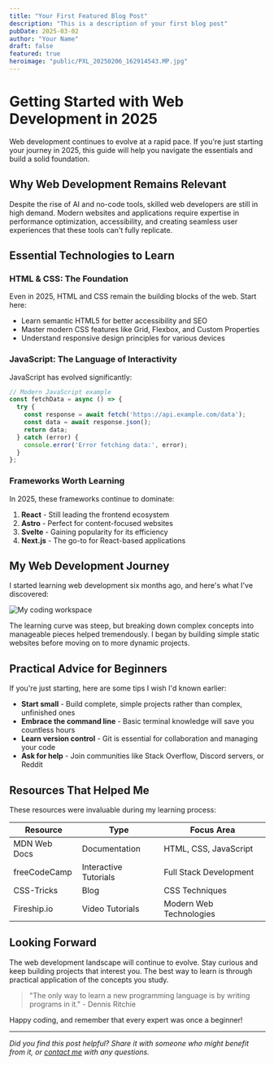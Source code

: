 ```yaml
---
title: "Your First Featured Blog Post"
description: "This is a description of your first blog post"
pubDate: 2025-03-02
author: "Your Name"
draft: false
featured: true
heroimage: "public/PXL_20250206_162914543.MP.jpg"
---
```


# Getting Started with Web Development in 2025

Web development continues to evolve at a rapid pace. If you're just starting your journey in 2025, this guide will help you navigate the essentials and build a solid foundation.

## Why Web Development Remains Relevant

Despite the rise of AI and no-code tools, skilled web developers are still in high demand. Modern websites and applications require expertise in performance optimization, accessibility, and creating seamless user experiences that these tools can't fully replicate.

## Essential Technologies to Learn

### HTML & CSS: The Foundation

Even in 2025, HTML and CSS remain the building blocks of the web. Start here:

- Learn semantic HTML5 for better accessibility and SEO
- Master modern CSS features like Grid, Flexbox, and Custom Properties
- Understand responsive design principles for various devices

### JavaScript: The Language of Interactivity

JavaScript has evolved significantly:

```javascript
// Modern JavaScript example
const fetchData = async () => {
  try {
    const response = await fetch('https://api.example.com/data');
    const data = await response.json();
    return data;
  } catch (error) {
    console.error('Error fetching data:', error);
  }
};
```

### Frameworks Worth Learning

In 2025, these frameworks continue to dominate:

1. **React** - Still leading the frontend ecosystem
2. **Astro** - Perfect for content-focused websites
3. **Svelte** - Gaining popularity for its efficiency
4. **Next.js** - The go-to for React-based applications

## My Web Development Journey

I started learning web development six months ago, and here's what I've discovered:

![My coding workspace](/images/blog/workspace.jpg)

The learning curve was steep, but breaking down complex concepts into manageable pieces helped tremendously. I began by building simple static websites before moving on to more dynamic projects.

## Practical Advice for Beginners

If you're just starting, here are some tips I wish I'd known earlier:

- **Start small** - Build complete, simple projects rather than complex, unfinished ones
- **Embrace the command line** - Basic terminal knowledge will save you countless hours
- **Learn version control** - Git is essential for collaboration and managing your code
- **Ask for help** - Join communities like Stack Overflow, Discord servers, or Reddit

## Resources That Helped Me

These resources were invaluable during my learning process:

| Resource | Type | Focus Area |
|----------|------|------------|
| MDN Web Docs | Documentation | HTML, CSS, JavaScript |
| freeCodeCamp | Interactive Tutorials | Full Stack Development |
| CSS-Tricks | Blog | CSS Techniques |
| Fireship.io | Video Tutorials | Modern Web Technologies |

## Looking Forward

The web development landscape will continue to evolve. Stay curious and keep building projects that interest you. The best way to learn is through practical application of the concepts you study.

> "The only way to learn a new programming language is by writing programs in it." - Dennis Ritchie

Happy coding, and remember that every expert was once a beginner!

---

*Did you find this post helpful? Share it with someone who might benefit from it, or [contact me](/contact) with any questions.*